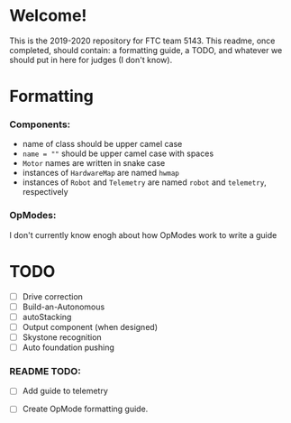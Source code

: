# Welcome!
This is the 2019-2020 repository for FTC team 5143. This readme, once completed, should contain: a formatting guide, a TODO, and whatever we should put in here for judges (I don't know).


# Formatting

### Components:

- name of class should be upper camel case
- `name = ""` should be upper camel case with spaces
- `Motor` names are written in snake case
- instances of `HardwareMap` are named `hwmap`
- instances of `Robot` and `Telemetry` are named `robot` and `telemetry`, respectively

### OpModes:

I don't currently know enogh about how OpModes work to write a guide


# TODO
- [ ] Drive correction
- [ ] Build-an-Autonomous
- [ ] autoStacking
- [ ] Output component (when designed)
- [ ] Skystone recognition
- [ ] Auto foundation pushing

### README TODO:
- [ ] Add guide to telemetry
- [ ] Create OpMode formatting guide.
 
